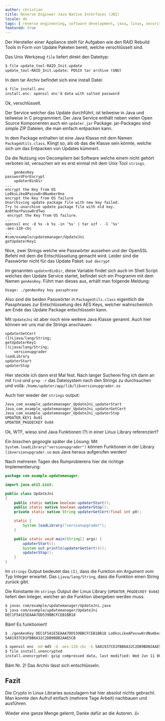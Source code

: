 ```yaml
---
author: christian
title: Reverse Engineer Java Native Interfaces (JNI)
locale: de
tags: [ reverse engineering, software development, java, linux, security ]
featured: true
---
```


Der Hersteller einer Appliance stellt für Aufgaben wie den RAID Rebuild Tools in Form von Update Paketen bereit,
welche verschlüsselt sind.

Das Unix Werkzeug `file` liefert direkt den Dateityp:

```txt
$ file update_tool-RAID_Init.update
update_tool-RAID_Init.update: POSIX tar archive (GNU)
```

In dem tar Archiv befindet sich eine install Datei:

```txt
$ file install.enc
install.enc: openssl enc'd data with salted password
```

Ok, verschlüsselt. 

Der Service welcher das Update durchführt, ist teilweise in Java und teilweise in C programmiert.
Der Java Service enthält neben vielen Open Source Komponenten auch ein `updater.jar` Package.
jar-Packages sind simple ZIP Dateien, die man einfach entpacken kann.

In dem Package enthalten ist eine Java Klasse mit dem Namen `PackageUtils.class`. Klingt so,
als ob das die Klasse sein könnte, welche sich um das Entpacken von Updates kümmert.

Da die Nutzung von Decompilern bei Software welche einem nicht gehört verboten ist, versuchen
wir es erst einmal mit dem Unix Tool `strings`.

```
	genAesKey
passwordForEncrypt
	updaterBinDir
...
encrypt the Key from OS
Lo0ksLikeAPassw0rdNumber0ne
encrypt the Key from OS failure
Unarchiving update package file with new key failed.
Try to unarchive update package file with old key.
An0therPassw0rdTwo
 encrypt the Key from OS failure.
...
openssl enc -d %s -k %s -in '%s' | tar xzf - -C '%s'
-aes-128-cbc
...
#com/example/updatemanager/UpdateJni
getUpdaterKey1
```

Nice, zwei Strings welche wie Passwörter aussehen und der OpenSSL Befehl mit dem die Entschlüsselung gemacht wird.
Leider sind die Passwörter nicht für das Update Paket: `bad decrypt`

Im genannten `updaterBinDir`, diese Variable findet sich auch im Shell Script welches den Update Service startet,
befindet sich ein Programm mit dem Namen `genAesKey`. Führt man dieses aus, erhält man folgende Meldung:

```
Usage: ./genAesKey key passphrase
```

Also sind die beiden Passwörter in `PackageUtils.class` eigentlich die Passphrases zur Entschlüsselung des
AES Keys, welcher wahrscheinlich am Ende das Update Package entschlüsseln kann.

Mit `UpdateJni` ist aber noch eine weitere Java Klasse genannt. Auch hier können wir uns mal die Strings
anschauen:

```txt
updaterGetCert
(I)Ljava/lang/String;
getUpdaterKey1
()Ljava/lang/String;
	versionupgrader
loadLibrary
updaterStart
updaterStop
```

Hier steckte ich dann erst Mal fest. Nach langer Sucherei fing ich dann an mit `find` und `grep -r`
das Dateisystem nach den Strings zu durchsuchen und voilà: `/home/updater/app/lib/libversionupgrader.so`

Auch hier wieder der `strings` output:

```txt
Java_com_example_updatemanager_UpdateJni_updaterStart
Java_com_example_updatemanager_UpdateJni_updaterGetCert
Java_com_example_updatemanager_UpdateJni_updaterStop
UPDATER_KEY1 0x01
UPDATER_PKGDECKEY 0x04
```

Ok, WTF, wieso sind Java Funktionen (?) in einer Linux Library referenziert? 

Ein bisschen gegoogle später die Lösung: Mit `System.loadLibrary("versionupgrader")`
können Funktionen in der Library `libversionupgrader.so` aus Java heraus aufgerufen werden!

Nach mehreren Tagen des Rumprobierens hier die richtige Implementierung:

```java
package com.example.updatemanager;

import java.util.List;

public class UpdateJni
{
    public static native boolean updaterStart();
    public static native boolean updaterStop();
    private static native String updaterGetCert(final int p0);

    static {
        System.loadLibrary("versionupgrader");
    }

    public static void main(String[] args) {
        updaterStart();
        System.out.println(updaterGetCert(4));
        updaterStop();
    }
}
```

Im `strings` Output bedeutet das `(I)`, dass die Funktion ein Argument vom Typ Integer erwartet.
Das `Ljava/lang/String`, dass die Funktion einen String zurück gibt.

Die Konstante im `strings` Output der Linux Library (`UPDATER_PKGDECKEY 0x04`) liefert den Integer,
welcher an die Funktion übergeben werden muss.

```txt
$ javac com/example/updatemanager/UpdateJni.java
$ java com/example/updatemanager/UpdateJni
DEC1F5A1E5EAAA7DD539BBCFCEB1BB18
```

Bäm! Es funktioniert!

```sh
$ ./genAesKey DEC1F5A1E5EAAA7DD539BBCFCEB1BB18 Lo0ksLikeAPassw0rdNumber0ne
5A81937CD1FBB6A32C2DB9BDB2AAE5CB

$ openssl enc -md md5 -d -aes-128-cbc -k 5A81937CD1FBB6A32C2DB9BDB2AAE5CB -in install.enc > install.unencrypted
$ file install.unencrypted
install.unencrypted: gzip compressed data, last modified: Wed Jun 11 00:54:04 2019, from Unix, original size modulo 2^32 163840
```

Bäm Nr. 2! Das Archiv lässt sich entschlüsseln.

## Fazit

Die Crypto in Linux Libraries auszulagern hat hier absolut nichts gebracht. Man konnte den Aufruf einfach
(mehrere Tage Arbeit) nachbauen und ausführen.

Wieder eine ganze Menge gelernt, Danke dafür an die Autoren. 👍
